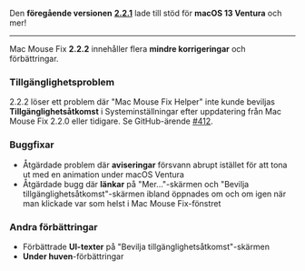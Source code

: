 Den **föregående versionen** [**2.2.1**](https://github.com/noah-nuebling/mac-mouse-fix/releases/tag/2.2.1) lade till stöd för **macOS 13 Ventura** och mer!

---

Mac Mouse Fix **2.2.2** innehåller flera **mindre korrigeringar** och förbättringar.

### Tillgänglighetsproblem

2.2.2 löser ett problem där "Mac Mouse Fix Helper" inte kunde beviljas **Tillgänglighetsåtkomst** i Systeminställningar efter uppdatering från Mac Mouse Fix 2.2.0 eller tidigare. Se GitHub-ärende [#412](https://github.com/noah-nuebling/mac-mouse-fix/issues/412).

### Buggfixar

- Åtgärdade problem där **aviseringar** försvann abrupt istället för att tona ut med en animation under macOS Ventura
- Åtgärdade bugg där **länkar** på "Mer..."-skärmen och "Bevilja tillgänglighetsåtkomst"-skärmen ibland öppnades om och om igen när man klickade var som helst i Mac Mouse Fix-fönstret

### Andra förbättringar

- Förbättrade **UI-texter** på "Bevilja tillgänglighetsåtkomst"-skärmen
- **Under huven**-förbättringar